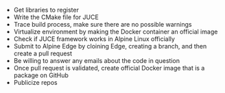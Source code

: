 - Get libraries to register
- Write the CMake file for JUCE
- Trace build process, make sure there are no possible warnings
- Virtualize environment by making the Docker container an official image
- Check if JUCE framework works in Alpine Linux officially
- Submit to Alpine Edge by cloining Edge, creating a branch, and then create a pull request
- Be willing to answer any emails about the code in question
- Once pull request is validated, create official Docker image that is a package on GitHub
- Publicize repos 